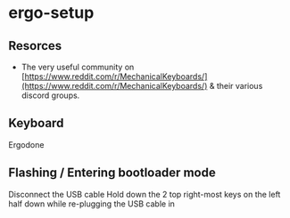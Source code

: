 # ergo-setup
## Resorces

- The very useful community on [https://www.reddit.com/r/MechanicalKeyboards/](https://www.reddit.com/r/MechanicalKeyboards/) & their various discord groups.

## Keyboard
Ergodone

## Flashing / Entering bootloader mode
Disconnect the USB cable
Hold down the 2 top right-most keys on the left half down while re-plugging the USB cable in


